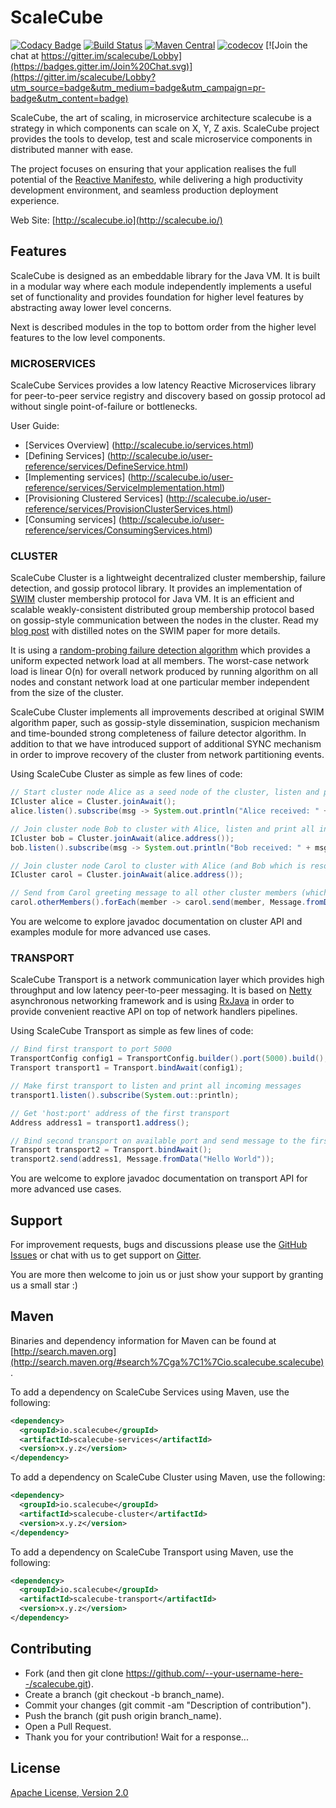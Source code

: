 # ScaleCube

[![Codacy Badge](https://api.codacy.com/project/badge/Grade/a162edec5ca347ef87db19320e41138a)](https://www.codacy.com/app/ScaleCube/scalecube?utm_source=github.com&utm_medium=referral&utm_content=scalecube/scalecube&utm_campaign=badger)
[![Build Status](https://travis-ci.org/scalecube/scalecube.svg?branch=master)](https://travis-ci.org/scalecube/scalecube)
[![Maven Central](https://maven-badges.herokuapp.com/maven-central/io.scalecube/scalecube-cluster/badge.svg)](https://maven-badges.herokuapp.com/maven-central/io.scalecube/scalecube-cluster)
[![codecov](https://codecov.io/gh/scalecube/scalecube/branch/master/graph/badge.svg)](https://codecov.io/gh/scalecube/scalecube)
[![Join the chat at https://gitter.im/scalecube/Lobby](https://badges.gitter.im/Join%20Chat.svg)](https://gitter.im/scalecube/Lobby?utm_source=badge&utm_medium=badge&utm_campaign=pr-badge&utm_content=badge)

ScaleCube, the art of scaling, in microservice architecture scalecube is a strategy in which components can scale on X, Y, Z axis. 
ScaleCube project provides the tools to develop, test and scale microservice components in distributed manner with ease.

The project focuses on ensuring that your application realises the full potential of the [Reactive Manifesto](http://www.reactivemanifesto.org/), 
while delivering a high productivity development environment, and seamless production deployment experience.

Web Site: [http://scalecube.io](http://scalecube.io/)

## Features

ScaleCube is designed as an embeddable library for the Java VM. It is built in a modular way where each module independently 
implements a useful set of functionality and provides foundation for higher level features by abstracting away lower level concerns.

Next is described modules in the top to bottom order from the higher level features to the low level components.

### MICROSERVICES

ScaleCube Services provides a low latency Reactive Microservices library for peer-to-peer service registry and discovery 
based on gossip protocol ad without single point-of-failure or bottlenecks.

User Guide:

* [Services Overview] (http://scalecube.io/services.html)
* [Defining Services] (http://scalecube.io/user-reference/services/DefineService.html)
* [Implementing services] (http://scalecube.io/user-reference/services/ServiceImplementation.html)
* [Provisioning Clustered Services] (http://scalecube.io/user-reference/services/ProvisionClusterServices.html)
* [Consuming services] (http://scalecube.io/user-reference/services/ConsumingServices.html)

### CLUSTER

ScaleCube Cluster is a lightweight decentralized cluster membership, failure detection, and gossip protocol library. 
It provides an implementation of [SWIM](http://www.cs.cornell.edu/~asdas/research/dsn02-swim.pdf) cluster membership protocol for Java VM.
It is an efficient and scalable weakly-consistent distributed group membership protocol based on gossip-style communication between the 
nodes in the cluster. Read my [blog post](http://www.antonkharenko.com/2015/09/swim-distributed-group-membership.html) with distilled 
notes on the SWIM paper for more details.

It is using a [random-probing failure detection algorithm](http://www.antonkharenko.com/2015/08/scalable-and-efficient-distributed.html) which provides 
a uniform expected network load at all members. 
The worst-case network load is linear O(n) for overall network produced by running algorithm on all nodes and constant network 
load at one particular member independent from the size of the cluster.

ScaleCube Cluster implements all improvements described at original SWIM algorithm paper, such as gossip-style dissemination, suspicion mechanism 
and time-bounded strong completeness of failure detector algorithm. In addition to that we have introduced support of additional SYNC mechanism 
in order to improve recovery of the cluster from network partitioning events.
  
Using ScaleCube Cluster as simple as few lines of code:
 
``` java
// Start cluster node Alice as a seed node of the cluster, listen and print all incoming messages
ICluster alice = Cluster.joinAwait();
alice.listen().subscribe(msg -> System.out.println("Alice received: " + msg.data()));

// Join cluster node Bob to cluster with Alice, listen and print all incoming messages
ICluster bob = Cluster.joinAwait(alice.address());
bob.listen().subscribe(msg -> System.out.println("Bob received: " + msg.data()));

// Join cluster node Carol to cluster with Alice (and Bob which is resolved via Alice)
ICluster carol = Cluster.joinAwait(alice.address());

// Send from Carol greeting message to all other cluster members (which is Alice and Bob)
carol.otherMembers().forEach(member -> carol.send(member, Message.fromData("Greetings from Carol")));
```

You are welcome to explore javadoc documentation on cluster API and examples module for more advanced use cases.

### TRANSPORT

ScaleCube Transport is a network communication layer which provides high throughput and low latency peer-to-peer messaging. 
It is based on [Netty](http://netty.io/) asynchronous networking framework and is using [RxJava](https://github.com/ReactiveX/RxJava) 
in order to provide convenient reactive API on top of network handlers pipelines.

Using ScaleCube Transport as simple as few lines of code:

``` java
// Bind first transport to port 5000
TransportConfig config1 = TransportConfig.builder().port(5000).build();
Transport transport1 = Transport.bindAwait(config1);

// Make first transport to listen and print all incoming messages
transport1.listen().subscribe(System.out::println);

// Get 'host:port' address of the first transport
Address address1 = transport1.address(); 

// Bind second transport on available port and send message to the first transport
Transport transport2 = Transport.bindAwait();
transport2.send(address1, Message.fromData("Hello World"));
```

You are welcome to explore javadoc documentation on transport API for more advanced use cases.

## Support

For improvement requests, bugs and discussions please use the [GitHub Issues](https://github.com/scalecube/scalecube/issues) 
or chat with us to get support on [Gitter](https://gitter.im/scalecube/Lobby).

You are more then welcome to join us or just show your support by granting us a small star :)

## Maven

Binaries and dependency information for Maven can be found at 
[http://search.maven.org](http://search.maven.org/#search%7Cga%7C1%7Cio.scalecube.scalecube).

To add a dependency on ScaleCube Services using Maven, use the following:

``` xml
<dependency>
  <groupId>io.scalecube</groupId>
  <artifactId>scalecube-services</artifactId>
  <version>x.y.z</version> 
</dependency>
```

To add a dependency on ScaleCube Cluster using Maven, use the following:

``` xml
<dependency>
  <groupId>io.scalecube</groupId>
  <artifactId>scalecube-cluster</artifactId>
  <version>x.y.z</version>
</dependency>
```

To add a dependency on ScaleCube Transport using Maven, use the following:

``` xml
<dependency>
  <groupId>io.scalecube</groupId>
  <artifactId>scalecube-transport</artifactId>
  <version>x.y.z</version>
</dependency>
```

## Contributing

* Fork (and then git clone https://github.com/--your-username-here--/scalecube.git).
* Create a branch (git checkout -b branch_name).
* Commit your changes (git commit -am "Description of contribution").
* Push the branch (git push origin branch_name).
* Open a Pull Request.
* Thank you for your contribution! Wait for a response...

## License

[Apache License, Version 2.0](https://github.com/scalecube/scalecube/blob/master/LICENSE.txt)
